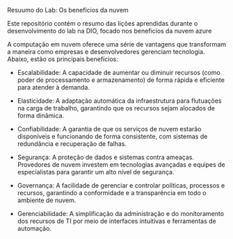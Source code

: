 Resuumo do Lab: Os benefícios da nuvem

Este repositório contém o resumo das lições aprendidas durante o desenvolvimento do lab na DIO, focado nos beneficios da nuvem azure


A computação em nuvem oferece uma série de vantagens que transformam a maneira como empresas e desenvolvedores gerenciam tecnologia. Abaixo, estão os principais benefícios:

- Escalabilidade: A capacidade de aumentar ou diminuir recursos (como poder de processamento e armazenamento) de forma rápida e eficiente para atender à demanda.

- Elasticidade: A adaptação automática da infraestrutura para flutuações na carga de trabalho, garantindo que os recursos sejam alocados de forma dinâmica.

- Confiabilidade: A garantia de que os serviços de nuvem estarão disponíveis e funcionando de forma consistente, com sistemas de redundância e recuperação de falhas.

- Segurança: A proteção de dados e sistemas contra ameaças. Provedores de nuvem investem em tecnologias avançadas e equipes de especialistas para garantir um alto nível de segurança.

- Governança: A facilidade de gerenciar e controlar políticas, processos e recursos, garantindo a conformidade e a transparência em todo o ambiente de nuvem.

- Gerenciabilidade: A simplificação da administração e do monitoramento dos recursos de TI por meio de interfaces intuitivas e ferramentas de automação.
